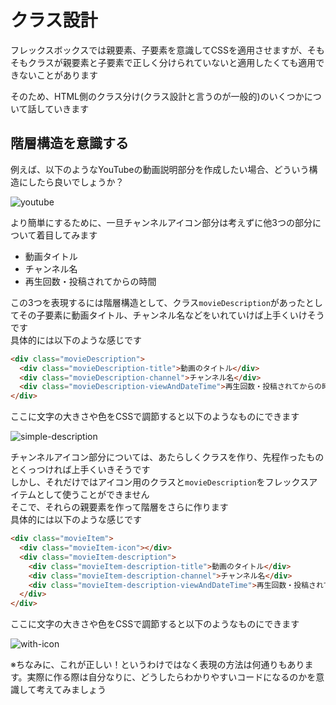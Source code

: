 # クラス設計

フレックスボックスでは親要素、子要素を意識してCSSを適用させますが、そもそもクラスが親要素と子要素で正しく分けられていないと適用したくても適用できないことがあります

そのため、HTML側のクラス分け(クラス設計と言うのが一般的)のいくつかについて話していきます

## 階層構造を意識する

例えば、以下のようなYouTubeの動画説明部分を作成したい場合、どういう構造にしたら良いでしょうか？

![youtube](/img/practical-programming/lec10/youtube.png)

より簡単にするために、一旦チャンネルアイコン部分は考えずに他3つの部分について着目してみます

- 動画タイトル
- チャンネル名
- 再生回数・投稿されてからの時間

この3つを表現するには階層構造として、クラス`movieDescription`があったとしてその子要素に動画タイトル、チャンネル名などをいれていけば上手くいけそうです  
具体的には以下のような感じです

```html
<div class="movieDescription">
  <div class="movieDescription-title">動画のタイトル</div>
  <div class="movieDescription-channel">チャンネル名</div>
  <div class="movieDescription-viewAndDateTime">再生回数・投稿されてからの時間</div>
</div>
```

ここに文字の大きさや色をCSSで調節すると以下のようなものにできます

![simple-description](/img/practical-programming/lec10/simple-description.png)


チャンネルアイコン部分については、あたらしくクラスを作り、先程作ったものとくっつければ上手くいきそうです  
しかし、それだけではアイコン用のクラスと`movieDescription`をフレックスアイテムとして使うことができません  
そこで、それらの親要素を作って階層をさらに作ります  
具体的には以下のような感じです

```html
<div class="movieItem">
  <div class="movieItem-icon"></div>
  <div class="movieItem-description">
    <div class="movieItem-description-title">動画のタイトル</div>
    <div class="movieItem-description-channel">チャンネル名</div>
    <div class="movieItem-description-viewAndDateTime">再生回数・投稿されてからの時間</div>
  </div>
</div>
```

ここに文字の大きさや色をCSSで調節すると以下のようなものにできます

![with-icon](/img/practical-programming/lec10/with-icon.png)

※ちなみに、これが正しい！というわけではなく表現の方法は何通りもあります。実際に作る際は自分なりに、どうしたらわかりやすいコードになるのかを意識して考えてみましょう
